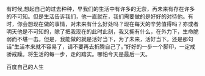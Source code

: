 有时候,想起自己的过去种种，早我们的生活中有许多的无奈，再未来有存在许多的不可知。但是生活告诉我们，他一直就在，我们需要做的是好好的对待他。有时，你会想现在做的事情，对未来有什么好处吗？现在每天的辛劳值得吗？亦或者明天他是不可知的，除了把我现在的此时此刻，我又拥有什么，在外力下，生命脆弱而不堪一击。但是，我能做的就是活好当下，为了未来，活好当下。还是那句话“生活本来就不容易了，请不要再去折腾自己了。”好好的一步一个脚印，一定戒骄戒躁。将生活的每一步，走的踏实。哪怕今天是最后一天。




百度自己的人生